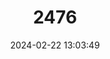 ---
title: "2476"
category: "Balaenoptera edeni"
draft: false
date: 2024-02-22 13:03:49
languages:
  English: ["Bryde's Whale"]
---